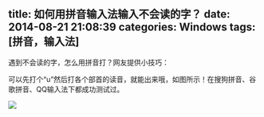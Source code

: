 title: 如何用拼音输入法输入不会读的字？
date: 2014-08-21 21:08:39
categories: Windows
tags: [拼音，输入法]
---

遇到不会读的字，怎么用拼音打？网友提供小技巧：
<!--more-->
可以先打个“u”然后打各个部首的读音，就能出来哦，如图所示！在搜狗拼音、谷歌拼音、QQ输入法下都成功测试过。

![](http://i.imgur.com/WY86f27.jpg)